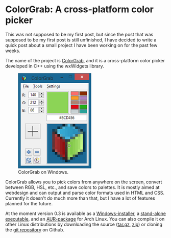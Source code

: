 # ColorGrab: A cross-platform color picker
This was not supposed to be my first post, but since the post that was supposed to be my first post is still unfinished, I have decided to write a quick post about a small project I have been working on for the past few weeks.

The name of the project is [ColorGrab](https://github.com/Acolarh/colorgrab), and it is a cross-platform color picker developed in C++ using the wxWidgets library.

<figure>
<img src="../images/main-win8.png" alt="ColorGrab"/>
<figcaption>ColorGrab on Windows.</figcaption>
</figure>

ColorGrab allows you to pick colors from anywhere on the screen, convert between RGB, HSL, etc., and save colors to palettes. It is mostly aimed at webdesign and can output and parse color formats used in HTML and CSS. Currently it doesn't do much more than that, but I have a lot of features planned for the future.

At the moment version 0.3 is available as a [Windows-installer](https://github.com/Acolarh/colorgrab/releases/download/v0.3/ColorGrab-0.3-setup.exe), a [stand-alone executable](https://github.com/Acolarh/colorgrab/releases/download/v0.3/ColorGrab.exe), and an [AUR-package](https://aur.archlinux.org/packages/colorgrab/) for Arch Linux. You can also compile it on other Linux distributions by downloading the source ([tar.gz](https://github.com/Acolarh/colorgrab/archive/v0.3.tar.gz), [zip](https://github.com/Acolarh/colorgrab/archive/v0.3.zip)) or cloning the [git repository](https://github.com/Acolarh/colorgrab) on Github.

<!--{
  "published": "2015-02-20 11:52",
  "tags": ["cpp", "colorgrab", "wxwidgets"]
}-->